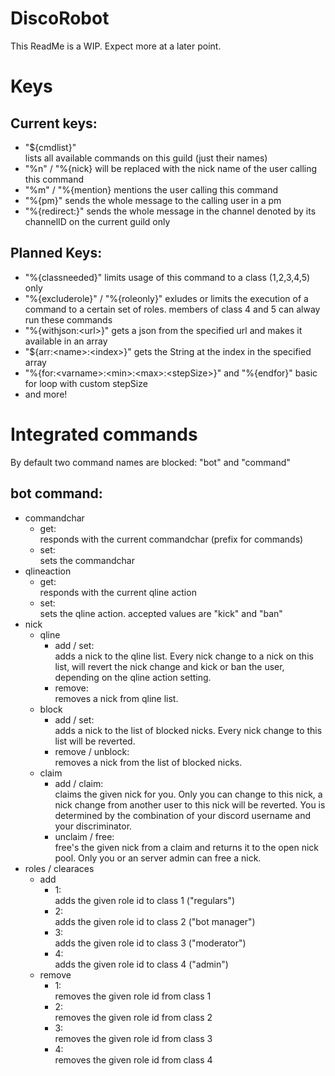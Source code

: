 # DiscoRobot
This ReadMe is a WIP. Expect more at a later point.

# Keys
## Current keys:
* "${cmdlist}"  
  lists all available commands on this guild (just their names)
* "%n" / "%{nick}
  will be replaced with the nick name of the user calling this command
* "%m" / "%{mention}
 mentions the user calling this command
* "%{pm}"
  sends the whole message to the calling user in a pm
* "%{redirect:<channelID>}"
  sends the whole message in the channel denoted by its channelID on the current guild only

## Planned Keys:
* "%{classneeded}"
  limits usage of this command to a class (1,2,3,4,5) only
* "%{excluderole}" / "%{roleonly}"
  exludes or limits the execution of a command to a certain set of roles. members of class 4 and 5 can alway run these commands
* "%{withjson:\<url\>}"
  gets a json from the specified url and makes it available in an array
* "${arr:\<name\>:\<index\>}" 
  gets the String at the index in the specified array
* "%{for:\<varname\>:\<min\>:\<max\>:\<stepSize\>}" and "%{endfor}"
  basic for loop with custom stepSize
* and more!

# Integrated commands  
By default two command names are blocked: "bot" and "command"
## bot command:
* commandchar
  * get:  
    responds with the current commandchar (prefix for commands)
  * set:  
    sets the commandchar
* qlineaction
  * get:  
    responds with the current qline action
  * set:  
    sets the qline action. accepted values are "kick" and "ban"
* nick
  * qline
    * add / set:  
      adds a nick to the qline list. Every nick change to a nick on this list, will revert the nick change and kick or ban the user, depending on the qline action setting.
    * remove:  
      removes a nick from qline list.
  * block
    * add / set:  
      adds a nick to the list of blocked nicks. Every nick change to this list will be reverted.
    * remove / unblock:  
      removes a nick from the list of blocked nicks.
  * claim
    * add / claim:  
      claims the given nick for you. Only you can change to this nick, a nick change from another user to this nick will be reverted. You is determined by the combination of your discord username and your discriminator.
    * unclaim / free:  
      free's the given nick from a claim and returns it to the open nick pool. Only you or an server admin can free a nick.
* roles / clearaces
  * add
    * 1:  
      adds the given role id to class 1 ("regulars")
    * 2:  
      adds the given role id to class 2 ("bot manager")
    * 3:  
      adds the given role id to class 3 ("moderator")
    * 4:  
      adds the given role id to class 4 ("admin")
  * remove 
    * 1:  
      removes the given role id from class 1
    * 2:  
      removes the given role id from class 2
    * 3:  
      removes the given role id from class 3
    * 4:  
      removes the given role id from class 4
      
